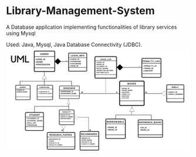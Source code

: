 # Library-Management-System
A Database application implementing functionalities of library services using Mysql

Used:
Java,
Mysql,
Java Database Connectivity (JDBC).
![Alt Text](https://github.com/Siddarth5199/Library-Management-System/blob/master/UML.png)


